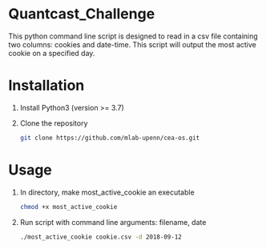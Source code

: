 # Quantcast_Challenge

This python command line script is designed to read in a csv file containing two columns: cookies and date-time. This script will output the most active cookie on a specified day.

# Installation

1. Install Python3 (version >= 3.7)

2. Clone the repository
    ```sh
    git clone https://github.com/mlab-upenn/cea-os.git
    ```
    
# Usage
1. In directory, make most_active_cookie an executable

    ```sh
    chmod +x most_active_cookie
    ```
    
2. Run script with command line arguments: filename, date
    ```sh
    ./most_active_cookie cookie.csv -d 2018-09-12
    ```


